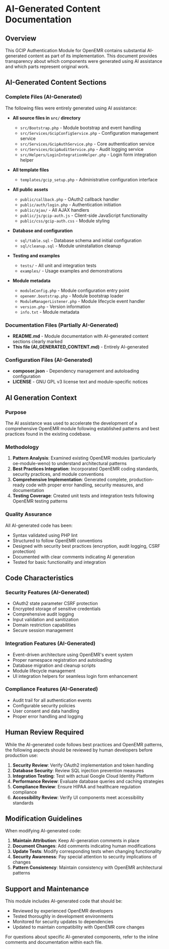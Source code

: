 # AI-Generated Content Documentation

## Overview

This GCIP Authentication Module for OpenEMR contains substantial AI-generated content as part of its implementation. This document provides transparency about which components were generated using AI assistance and which parts represent original work.

## AI-Generated Content Sections

### Complete Files (AI-Generated)
The following files were entirely generated using AI assistance:

- **All source files in `src/` directory**
  - `src/Bootstrap.php` - Module bootstrap and event handling
  - `src/Services/GcipConfigService.php` - Configuration management service
  - `src/Services/GcipAuthService.php` - Core authentication service
  - `src/Services/GcipAuditService.php` - Audit logging service
  - `src/Helpers/LoginIntegrationHelper.php` - Login form integration helper

- **All template files**
  - `templates/gcip_setup.php` - Administrative configuration interface

- **All public assets**
  - `public/callback.php` - OAuth2 callback handler
  - `public/auth/login.php` - Authentication initiation
  - `public/ajax/` - All AJAX handlers
  - `public/js/gcip-auth.js` - Client-side JavaScript functionality
  - `public/css/gcip-auth.css` - Module styling

- **Database and configuration**
  - `sql/table.sql` - Database schema and initial configuration
  - `sql/cleanup.sql` - Module uninstallation cleanup

- **Testing and examples**
  - `tests/` - All unit and integration tests
  - `examples/` - Usage examples and demonstrations

- **Module metadata**
  - `moduleConfig.php` - Module configuration entry point
  - `openemr.bootstrap.php` - Module bootstrap loader
  - `ModuleManagerListener.php` - Module lifecycle event handler
  - `version.php` - Version information
  - `info.txt` - Module metadata

### Documentation Files (Partially AI-Generated)
- **README.md** - Module documentation with AI-generated content sections clearly marked
- **This file (AI_GENERATED_CONTENT.md)** - Entirely AI-generated

### Configuration Files (AI-Generated)
- **composer.json** - Dependency management and autoloading configuration
- **LICENSE** - GNU GPL v3 license text and module-specific notices

## AI Generation Context

### Purpose
The AI assistance was used to accelerate the development of a comprehensive OpenEMR module following established patterns and best practices found in the existing codebase.

### Methodology
1. **Pattern Analysis**: Examined existing OpenEMR modules (particularly oe-module-weno) to understand architectural patterns
2. **Best Practices Integration**: Incorporated OpenEMR coding standards, security practices, and module conventions
3. **Comprehensive Implementation**: Generated complete, production-ready code with proper error handling, security measures, and documentation
4. **Testing Coverage**: Created unit tests and integration tests following OpenEMR testing patterns

### Quality Assurance
All AI-generated code has been:
- Syntax validated using PHP lint
- Structured to follow OpenEMR conventions
- Designed with security best practices (encryption, audit logging, CSRF protection)
- Documented with clear comments indicating AI generation
- Tested for basic functionality and integration

## Code Characteristics

### Security Features (AI-Generated)
- OAuth2 state parameter CSRF protection
- Encrypted storage of sensitive credentials
- Comprehensive audit logging
- Input validation and sanitization
- Domain restriction capabilities
- Secure session management

### Integration Features (AI-Generated)
- Event-driven architecture using OpenEMR's event system
- Proper namespace registration and autoloading
- Database migration and cleanup scripts
- Module lifecycle management
- UI integration helpers for seamless login form enhancement

### Compliance Features (AI-Generated)
- Audit trail for all authentication events
- Configurable security policies
- User consent and data handling
- Proper error handling and logging

## Human Review Required

While the AI-generated code follows best practices and OpenEMR patterns, the following aspects should be reviewed by human developers before production use:

1. **Security Review**: Verify OAuth2 implementation and token handling
2. **Database Security**: Review SQL injection prevention measures
3. **Integration Testing**: Test with actual Google Cloud Identity Platform
4. **Performance Review**: Evaluate database queries and caching strategies
5. **Compliance Review**: Ensure HIPAA and healthcare regulation compliance
6. **Accessibility Review**: Verify UI components meet accessibility standards

## Modification Guidelines

When modifying AI-generated code:

1. **Maintain Attribution**: Keep AI-generation comments in place
2. **Document Changes**: Add comments indicating human modifications
3. **Update Tests**: Modify corresponding tests when changing functionality
4. **Security Awareness**: Pay special attention to security implications of changes
5. **Pattern Consistency**: Maintain consistency with OpenEMR architectural patterns

## Support and Maintenance

This module includes AI-generated code that should be:
- Reviewed by experienced OpenEMR developers
- Tested thoroughly in development environments
- Monitored for security updates to dependencies
- Updated to maintain compatibility with OpenEMR core changes

For questions about specific AI-generated components, refer to the inline comments and documentation within each file.